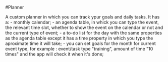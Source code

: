 #Planner

A custom planner in which you can track ypur goals and daily tasks. It has a:
    - monthly calendar;
    - an agenda table, in whick you can type the event, the relevant time slot, whether to show the event on the calendar or not and the current type of event;
    - a to-do list for the day with the same properties as the agenda table except it has a time property in which you type the aproximate time it will take;
    - you can set goals for the month for current event type, for example : event/task type "training", amount of time "10 times" and the app will check it when it's done;

